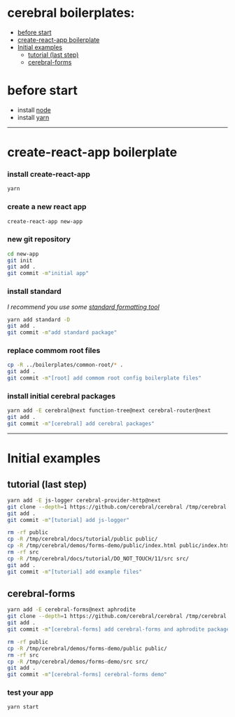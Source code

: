 # cerebral boilerplates:




<!-- MarkdownTOC -->

- [before start](#before-start)
- [create-react-app boilerplate](#create-react-app-boilerplate)
- [Initial examples](#initial-examples)
    - [tutorial \(last step\)](#tutorial-last-step)
    - [cerebral-forms](#cerebral-forms)

<!-- /MarkdownTOC -->





# before start

- install [node](https://nodejs.org/en/)
- install [yarn](https://yarnpkg.com/)

--------





# create-react-app boilerplate

### install create-react-app

```sh
yarn
```



### create a new react app

```sh
create-react-app new-app
```



### new git repository

```sh
cd new-app
git init
git add .
git commit -m"initial app"
```



### install standard

_I recommend you use some [standard formatting tool](https://github.com/feross/standard#are-there-text-editor-plugins)_

```sh
yarn add standard -D
git add .
git commit -m"add standard package"
```



### replace commom root files

```sh
cp -R ../boilerplates/common-root/* .
git add .
git commit -m"[root] add commom root config boilerplate files"
```



### install initial cerebral packages

```sh
yarn add -E cerebral@next function-tree@next cerebral-router@next
git add .
git commit -m"[cerebral] add cerebral packages"
```




-------


# Initial examples

## tutorial (last step)

```sh
yarn add -E js-logger cerebral-provider-http@next
git clone --depth=1 https://github.com/cerebral/cerebral /tmp/cerebral
git add .
git commit -m"[tutorial] add js-logger"

rm -rf public
cp -R /tmp/cerebral/docs/tutorial/public public/
cp -R /tmp/cerebral/demos/forms-demo/public/index.html public/index.html
rm -rf src
cp -R /tmp/cerebral/docs/tutorial/DO_NOT_TOUCH/11/src src/
git add .
git commit -m"[tutorial] add example files"
```


## cerebral-forms

```sh
yarn add -E cerebral-forms@next aphrodite
git clone --depth=1 https://github.com/cerebral/cerebral /tmp/cerebral
git add .
git commit -m"[cerebral-forms] add cerebral-forms and aphrodite packages"

rm -rf public
cp -R /tmp/cerebral/demos/forms-demo/public public/
rm -rf src
cp -R /tmp/cerebral/demos/forms-demo/src src/
git add .
git commit -m"[cerebral-forms] cerebral-forms demo"
```



### test your app

```sh
yarn start
```
